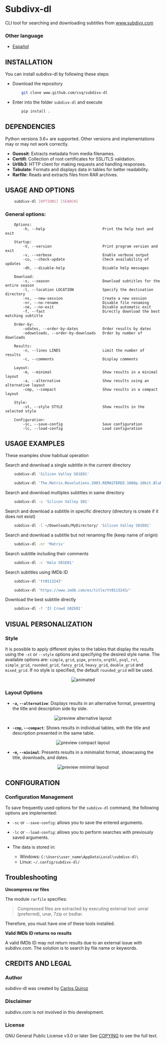 # Subdivx-dl
CLI tool for searching and downloading subtitles from www.subdivx.com

### Other language
- [Español](README-es.md)

## INSTALLATION
You can install subdivx-dl by following these steps:

* Download the repository
    ```bash
        git clone www.github.com/csq/subdivx-dl
    ```
* Enter into the folder ``subdivx-dl`` and execute
    ```bash
        pip install .
    ```

## DEPENDENCIES
Python versions 3.6+ are supported. Other versions and implementations may or may not work correctly.

* **Guessit**: Extracts metadata from media filenames.
* **Certifi**: Collection of root certificates for SSL/TLS validation.
* **Urllib3**: HTTP client for making requests and handling responses.
* **Tabulate**: Formats and displays data in tables for better readability.
* **Rarfile**: Reads and extracts files from RAR archives.

## USAGE AND OPTIONS
```bash
    subdivx-dl [OPTIONS] [SEARCH]
```
### General options:
```
    Options:
        -h, --help                          Print the help text and exit

    Startup:
        -V, --version                       Print program version and exit
        -v, --verbose                       Enable verbose output
        -cu, --check-update                 Check availability of updates
        -dh, --disable-help                 Disable help messages

    Download:
        -s, --season                        Download subtitles for the entire season
        -l, --location LOCATION             Specify the destination directory
        -ns, --new-session                  Create a new session
        -nr, --no-rename                    Disable file renaming
        -ne, --no-exit                      Disable automatic exit
        -f, --fast                          Directly download the best matching subtitle

    Order-by:
        -odates, --order-by-dates           Order results by dates
        -odownloads, --order-by-downloads   Order by number of downloads

    Results:
        -n, --lines LINES                   Limit the number of results
        -c, --comments                      Display comments

    Layout:
        -m, --minimal                       Show results in a minimal layout
        -a, --alternative                   Show results using an alternative layout
        -cmp, --compact                     Show results in a compact layout

    Style:
        -st, --style STYLE                  Show results in the selected style

    Configuration:
        -sc, --save-config                  Save configuration
        -lc, --load-config                  Load configuration
```

## USAGE EXAMPLES
These examples show habitual operation

Search and download a single subtitle in the current directory
```bash
    subdivx-dl 'Silicon Valley S01E01'
```
```bash
    subdivx-dl 'The.Matrix.Revolutions.2003.REMASTERED.1080p.10bit.BluRay.8CH.x265.HEVC-PSA.mkv'
```
Search and download multiples subtitles in same directory
```bash
    subdivx-dl -s 'Silicon Valley S01'
```
Search and download a subtitle in specific directory (directory is create if it does not exist)
```bash
    subdivx-dl -l ~/Downloads/MyDirectory/ 'Silicon Valley S01E01'
```
Search and download a subtitle but not renaming file (keep name of origin)
```bash
    subdivx-dl -nr 'Matrix'
```
Search subtitle including their comments
```bash
    subdivx-dl -c 'Halo S01E01'
```
Search subtitles using IMDb ID
```bash
    subdivx-dl 'tt0113243'
```
```bash
    subdivx-dl 'https://www.imdb.com/es/title/tt0113243/'
```
Download the best subtitle directly
```bash
    subdivx-dl -f 'It Crowd S02E01'
```

## VISUAL PERSONALIZATION
### Style
It is possible to apply different styles to the tables that display the results using the ``-st`` or ``--style`` options and specifying the desired style name. The available options are: ``simple``, ``grid``, ``pipe``, ``presto``, ``orgtbl``, ``psql``, ``rst``, ``simple_grid``, ``rounded_grid``, ``fancy_grid``, ``heavy_grid``, ``double_grid`` and ``mixed_grid``. If no style is specified, the default ``rounded_grid`` will be used.

<p align="center">
  <img src="img/styles.gif" alt="animated" />
</p>

### Layout Options
- **`-a`, `--alternative`**: Displays results in an alternative format, presenting the title and description side by side.
<p align="center">
  <img src="img/alternative_layout.png" alt="preview alternative layout" />
</p>

- **`-cmp`, `--compact`**: Shows results in individual tables, with the title and description presented in the same table.
<p align="center">
  <img src="img/compact_layout.png" alt="preview compact layout" />
</p>

- **`-m`, `--minimal`**: Presents results in a minimalist format, showcasing the title, downloads, and dates.
<p align="center">
  <img src="img/minimal_layout.png" alt="preview minimal layout" />
</p>

## CONFIGURATION
### Configuration Management
To save frequently used options for the ``subdivx-dl`` command, the following options are implemented:
* ``-sc`` or ``--save-config``: allows you to save the entered arguments.
* ``-lc`` or ``--load-config``: allows you to perform searches with previously saved arguments.

* The data is stored in:
    * Windows: ``C:\Users\user_name\AppData\Local\subdivx-dl\``
    * Linux: ``~/.config/subdivx-dl/``

## Troubleshooting
**Uncompress rar files**

The module ``rarfile`` specifies:
>Compressed files are extracted by executing external tool: unrar (preferred), unar, 7zip or bsdtar.

Therefore, you must have one of these tools installed.

**Valid IMDb ID returns no results**

A valid IMDb ID may not return results due to an external issue with subdivx.com. The solution is to search by file name or keywords.

## CREDITS AND LEGAL
### Author
subdivx-dl was created by [Carlos Quiroz](https://github.com/csq/)

### Disclaimer
subdivx.com is not involved in this development.

### License
GNU General Public License v3.0 or later
See [COPYING](COPYING) to see the full text.